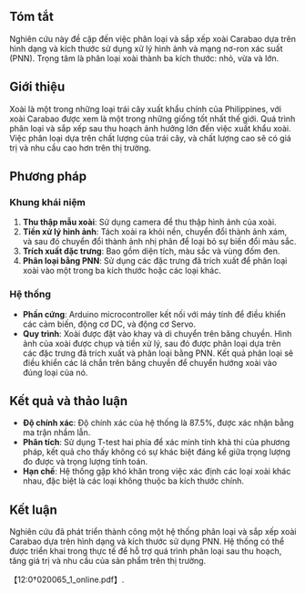 
## Tóm tắt
Nghiên cứu này đề cập đến việc phân loại và sắp xếp xoài Carabao dựa trên hình dạng và kích thước sử dụng xử lý hình ảnh và mạng nơ-ron xác suất (PNN). Trọng tâm là phân loại xoài thành ba kích thước: nhỏ, vừa và lớn.

## Giới thiệu
Xoài là một trong những loại trái cây xuất khẩu chính của Philippines, với xoài Carabao được xem là một trong những giống tốt nhất thế giới. Quá trình phân loại và sắp xếp sau thu hoạch ảnh hưởng lớn đến việc xuất khẩu xoài. Việc phân loại dựa trên chất lượng của trái cây, và chất lượng cao sẽ có giá trị và nhu cầu cao hơn trên thị trường.

## Phương pháp
### Khung khái niệm
1. **Thu thập mẫu xoài**: Sử dụng camera để thu thập hình ảnh của xoài.
2. **Tiền xử lý hình ảnh**: Tách xoài ra khỏi nền, chuyển đổi thành ảnh xám, và sau đó chuyển đổi thành ảnh nhị phân để loại bỏ sự biến đổi màu sắc.
3. **Trích xuất đặc trưng**: Bao gồm diện tích, màu sắc và vùng đốm đen.
4. **Phân loại bằng PNN**: Sử dụng các đặc trưng đã trích xuất để phân loại xoài vào một trong ba kích thước hoặc các loại khác.

### Hệ thống
- **Phần cứng**: Arduino microcontroller kết nối với máy tính để điều khiển các cảm biến, động cơ DC, và động cơ Servo.
- **Quy trình**: Xoài được đặt vào khay và di chuyển trên băng chuyền. Hình ảnh của xoài được chụp và tiền xử lý, sau đó được phân loại dựa trên các đặc trưng đã trích xuất và phân loại bằng PNN. Kết quả phân loại sẽ điều khiển các lá chắn trên băng chuyền để chuyển hướng xoài vào đúng loại của nó.

## Kết quả và thảo luận
- **Độ chính xác**: Độ chính xác của hệ thống là 87.5%, được xác nhận bằng ma trận nhầm lẫn. 
- **Phân tích**: Sử dụng T-test hai phía để xác minh tính khả thi của phương pháp, kết quả cho thấy không có sự khác biệt đáng kể giữa trọng lượng đo được và trọng lượng tính toán.
- **Hạn chế**: Hệ thống gặp khó khăn trong việc xác định các loại xoài khác nhau, đặc biệt là các loại không thuộc ba kích thước chính.

## Kết luận
Nghiên cứu đã phát triển thành công một hệ thống phân loại và sắp xếp xoài Carabao dựa trên hình dạng và kích thước sử dụng PNN. Hệ thống có thể được triển khai trong thực tế để hỗ trợ quá trình phân loại sau thu hoạch, tăng giá trị và nhu cầu của sản phẩm trên thị trường.

【12:0†020065_1_online.pdf】.